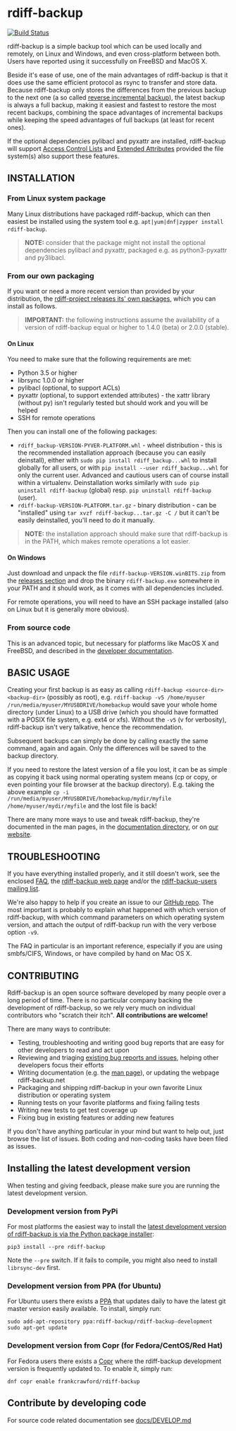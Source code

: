# rdiff-backup

[![Build Status](https://travis-ci.org/rdiff-backup/rdiff-backup.svg?branch=master)](https://travis-ci.org/rdiff-backup/rdiff-backup)

rdiff-backup is a simple backup tool which can be used locally and remotely,
on Linux and Windows, and even cross-platform between both.
Users have reported using it successfully on FreeBSD and MacOS X.

Beside it's ease of use, one of the main advantages of rdiff-backup is that it
does use the same efficient protocol as rsync to transfer and store data.
Because rdiff-backup only stores the differences from the previous backup to
the next one (a so called
[reverse incremental backup](https://en.wikipedia.org/wiki/Incremental_backup#Reverse_incremental)),
the latest backup is always a full backup, making it easiest
and fastest to restore the most recent backups, combining the space
advantages of incremental backups while keeping the speed advantages of full
backups (at least for recent ones).

If the optional dependencies pylibacl and pyxattr are installed, rdiff-backup will support
[Access Control Lists](https://en.wikipedia.org/wiki/Access-control_list#Filesystem_ACLs)
and [Extended Attributes](https://en.wikipedia.org/wiki/Extended_file_attributes)
provided the file system(s) also support these features.

## INSTALLATION

### From Linux system package

Many Linux distributions have packaged rdiff-backup, which can then easiest be installed
using the system tool e.g. `apt|yum|dnf|zypper install rdiff-backup`.

> **NOTE:** consider that the package might not install the optional dependencies
pylibacl and pyxattr, packaged e.g. as python3-pyxattr and py3libacl.

### From our own packaging

If you want or need a more recent version than provided by your distribution,
the [rdiff-project releases its' own packages](https://github.com/rdiff-backup/rdiff-backup/releases), which you can install as follows.

> **IMPORTANT:** the following instructions assume the availability of a
version of rdiff-backup equal or higher to 1.4.0 (beta) or 2.0.0 (stable).

#### On Linux

You need to make sure that the following requirements are met:

* Python 3.5 or higher
* librsync 1.0.0 or higher
* pylibacl (optional, to support ACLs)
* pyxattr (optional, to support extended attributes) - the xattr library (without py) isn't regularly tested but should work and you will be helped
* SSH for remote operations

Then you can install one of the following packages:

* `rdiff_backup-VERSION-PYVER-PLATFORM.whl` - wheel distribution - this is the recommended installation approach (because you can easily deinstall), either with `sudo pip install rdiff_backup...whl` to install globally for all users, or with `pip install --user rdiff_backup...whl` for only the current user. Advanced and cautious users can of course install within a virtualenv. Deinstallation works similarly with `sudo pip uninstall rdiff-backup` (global) resp. `pip uninstall rdiff-backup` (user).
* `rdiff-backup-VERSION-PLATFORM.tar.gz` - binary distribution - can be "installed" using `tar xvzf rdiff-backup...tar.gz -C /` but it can't be easily deinstalled, you'll need to do it manually.

> **NOTE:** the installation approach should make sure that rdiff-backup is in the PATH, which makes remote operations a lot easier.

#### On Windows

Just download and unpack the file `rdiff-backup-VERSION.winBITS.zip` from the 
[releases section](https://github.com/rdiff-backup/rdiff-backup/releases) and
drop the binary `rdiff-backup.exe` somewhere in your PATH and it should work,
as it comes with all dependencies included.

For remote operations, you will need to have an SSH package installed (also on Linux but it is
generally more obvious).

### From source code

This is an advanced topic, but necessary for platforms like MacOS X and FreeBSD, and
described in the [developer documentation](docs/DEVELOP.md).

## BASIC USAGE

Creating your first backup is as easy as calling `rdiff-backup <source-dir> <backup-dir>`
(possibly as root), e.g. `rdiff-backup -v5 /home/myuser /run/media/myuser/MYUSBDRIVE/homebackup`
would save your whole home directory (under Linux) to a USB drive (which you should have
formatted with a POSIX file system, e.g. ext4 or xfs). Without the `-v5` (v for verbosity),
rdiff-backup isn't very talkative, hence the recommendation.

Subsequent backups can simply be done by calling exactly the same command, again and again.
Only the differences will be saved to the backup directory.

If you need to restore the latest version of a file you lost, it can be as simple as copying
it back using normal operating system means (cp or copy, or even pointing your file browser at
the backup directory). E.g. taking the above example `cp -i /run/media/myuser/MYUSBDRIVE/homebackup/mydir/myfile /home/myuser/mydir/myfile` and the lost file is back!

There are many more ways to use and tweak rdiff-backup, they're documented in the man pages,
in the [documentation directory](docs/), or on [our website](https://rdiff-backup.net).

## TROUBLESHOOTING

If you have everything installed properly, and it still doesn't work,
see the enclosed [FAQ](docs/FAQ.md), the [rdiff-backup web page](https://rdiff-backup.net/)
and/or the [rdiff-backup-users mailing list](https://lists.nongnu.org/mailman/listinfo/rdiff-backup-users).

We're also happy to help if you create an issue to our
[GitHub repo](https://github.com/rdiff-backup/rdiff-backup/issues). The most
important is probably to explain what happened with which version of rdiff-backup,
with which command parameters on which operating system version, and attach the output
of rdiff-backup run with the very verbose option `-v9`.

The FAQ in particular is an important reference, especially if you are
using smbfs/CIFS, Windows, or have compiled by hand on Mac OS X.


## CONTRIBUTING

Rdiff-backup is an open source software developed by many people over a long period of time. There is no particular company backing the development of rdiff-backup, so we rely very much on individual contributors who "scratch their itch". **All contributions are welcome!**

There are many ways to contribute:

- Testing, troubleshooting and writing good bug reports that are easy for other developers to read and act upon
- Reviewing and triaging [existing bug reports and issues](https://github.com/rdiff-backup/rdiff-backup/issues), helping other developers focus their efforts
- Writing documentation (e.g. the [man page](https://github.com/rdiff-backup/rdiff-backup/blob/master/rdiff-backup.1)), or updating the webpage rdiff-backup.net
- Packaging and shipping rdiff-backup in your own favorite Linux distribution or operating system
- Running tests on your favorite platforms and fixing failing tests
- Writing new tests to get test coverage up
- Fixing bug in existing features or adding new features

If you don't have anything particular in your mind but want to help out, just browse the list of issues. Both coding and non-coding tasks have been filed as issues.

## Installing the latest development version

When testing and giving feedback, please make sure you are running the latest development version.

### Development version from PyPi

For most platforms the easiest way to install the [latest development version of rdiff-backup is via the Python package installer](https://pypi.org/project/rdiff-backup/#history):

    pip3 install --pre rdiff-backup

Note the `--pre` switch. If it fails to compile, you might also need to install `librsync-dev` first.

### Development version from PPA (for Ubuntu)

For Ubuntu users there exists a [PPA](https://code.launchpad.net/~rdiff-backup/+archive/ubuntu/rdiff-backup-development) that updates daily to have the latest git master version easily available. To install, simply run:

    sudo add-apt-repository ppa:rdiff-backup/rdiff-backup-development
    sudo apt-get update

### Development version from Copr (for Fedora/CentOS/Red Hat)

For Fedora users there exists a [Copr](https://copr.fedorainfracloud.org/coprs/frankcrawford/rdiff-backup/) where the rdiff-backup development version is frequently updated to. To enable it, simply run:

    dnf copr enable frankcrawford/rdiff-backup


## Contribute by developing code

For source code related documentation see [docs/DEVELOP.md](DEVELOP.md)
